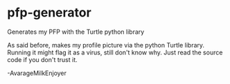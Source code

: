 # pfp-generator
Generates my PFP with the Turtle python library 

As said before, makes my profile picture via the python Turtle library. 
Running it might flag it as a virus, still don't know why. 
Just read the source code if you don't trust it.

-AvarageMilkEnjoyer
